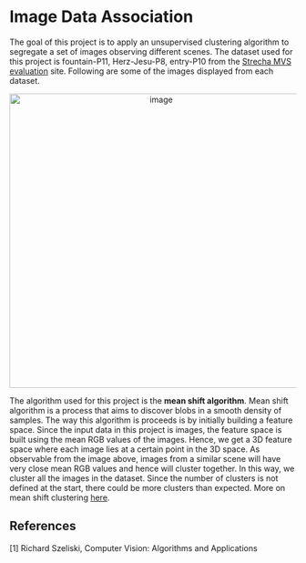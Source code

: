 # Image Data Association

The goal of this project is to apply an unsupervised clustering algorithm to segregate a set of images observing different scenes. The dataset used for this project is fountain-P11, Herz-Jesu-P8, entry-P10 from the <a href = "https://github.com/openMVG/SfM_quality_evaluation">Strecha MVS evaluation</a> site. Following are some of the images displayed from each dataset.

<p align = "center"><img width="517" alt="image" src="https://github.com/naik24/ImageProcessing-ComputerVision/assets/69704762/1b902ec4-a967-42cf-abd9-f153fcec3702"></p>

The algorithm used for this project is the **mean shift algorithm**. Mean shift algorithm is a process that aims to discover blobs in a smooth density of samples. The way this algorithm is proceeds is by initially building a feature space. Since the input data in this project is images, the feature space is built using the mean RGB values of the images. Hence, we get a 3D feature space where each image lies at a certain point in the 3D space. As observable from the image above, images from a similar scene will have very close mean RGB values and hence will cluster together. In this way, we cluster all the images in the dataset. Since the number of clusters is not defined at the start, there could be more clusters than expected. More on mean shift clustering <a href = "https://towardsdatascience.com/understanding-mean-shift-clustering-and-implementation-with-python-6d5809a2ac40">here</a>.

## References

[1] Richard Szeliski, Computer Vision: Algorithms and Applications
